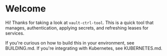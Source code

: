 
# Welcome

Hi! Thanks for taking a look at `vault-ctrl-tool`. This is a quick tool that manages, authentication, 
applying secrets, and refreshing leases for services.

If you're curious on how to build this in your environment, see BUILDING.md. If you're integrating with
Kubernetes, see KUBERNETES.md.
